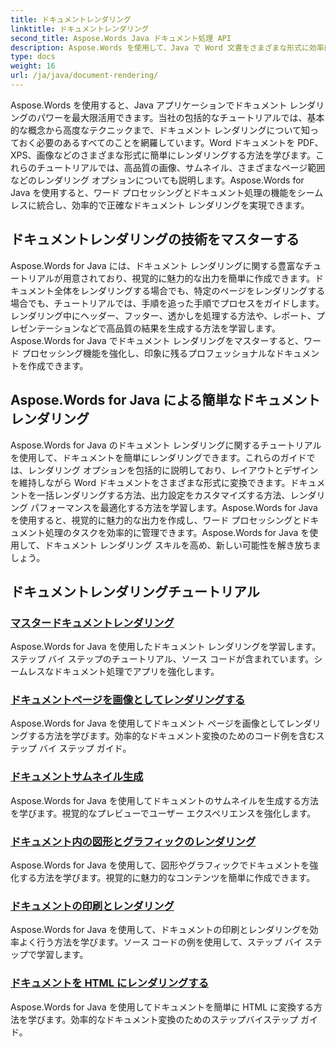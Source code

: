 ```yaml
---
title: ドキュメントレンダリング
linktitle: ドキュメントレンダリング
second_title: Aspose.Words Java ドキュメント処理 API
description: Aspose.Words を使用して、Java で Word 文書をさまざまな形式に効率的にレンダリングします。プロフェッショナルな出力のための文書レンダリングをマスターします。
type: docs
weight: 16
url: /ja/java/document-rendering/
---
```


Aspose.Words を使用すると、Java アプリケーションでドキュメント レンダリングのパワーを最大限活用できます。当社の包括的なチュートリアルでは、基本的な概念から高度なテクニックまで、ドキュメント レンダリングについて知っておく必要のあるすべてのことを網羅しています。Word ドキュメントを PDF、XPS、画像などのさまざまな形式に簡単にレンダリングする方法を学びます。これらのチュートリアルでは、高品質の画像、サムネイル、さまざまなページ範囲などのレンダリング オプションについても説明します。Aspose.Words for Java を使用すると、ワード プロセッシングとドキュメント処理の機能をシームレスに統合し、効率的で正確なドキュメント レンダリングを実現できます。

## ドキュメントレンダリングの技術をマスターする

Aspose.Words for Java には、ドキュメント レンダリングに関する豊富なチュートリアルが用意されており、視覚的に魅力的な出力を簡単に作成できます。ドキュメント全体をレンダリングする場合でも、特定のページをレンダリングする場合でも、チュートリアルでは、手順を追った手順でプロセスをガイドします。レンダリング中にヘッダー、フッター、透かしを処理する方法や、レポート、プレゼンテーションなどで高品質の結果を生成する方法を学習します。Aspose.Words for Java でドキュメント レンダリングをマスターすると、ワード プロセッシング機能を強化し、印象に残るプロフェッショナルなドキュメントを作成できます。

## Aspose.Words for Java による簡単なドキュメント レンダリング

Aspose.Words for Java のドキュメント レンダリングに関するチュートリアルを使用して、ドキュメントを簡単にレンダリングできます。これらのガイドでは、レンダリング オプションを包括的に説明しており、レイアウトとデザインを維持しながら Word ドキュメントをさまざまな形式に変換できます。ドキュメントを一括レンダリングする方法、出力設定をカスタマイズする方法、レンダリング パフォーマンスを最適化する方法を学習します。Aspose.Words for Java を使用すると、視覚的に魅力的な出力を作成し、ワード プロセッシングとドキュメント処理のタスクを効率的に管理できます。Aspose.Words for Java を使用して、ドキュメント レンダリング スキルを高め、新しい可能性を解き放ちましょう。

## ドキュメントレンダリングチュートリアル
### [マスタードキュメントレンダリング](./master-document-rendering/)
Aspose.Words for Java を使用したドキュメント レンダリングを学習します。ステップ バイ ステップのチュートリアル、ソース コードが含まれています。シームレスなドキュメント処理でアプリを強化します。
### [ドキュメントページを画像としてレンダリングする](./rendering-document-pages-images/)
Aspose.Words for Java を使用してドキュメント ページを画像としてレンダリングする方法を学びます。効率的なドキュメント変換のためのコード例を含むステップ バイ ステップ ガイド。
### [ドキュメントサムネイル生成](./document-thumbnail-generation/)
Aspose.Words for Java を使用してドキュメントのサムネイルを生成する方法を学びます。視覚的なプレビューでユーザー エクスペリエンスを強化します。
### [ドキュメント内の図形とグラフィックのレンダリング](./rendering-shapes-graphics/)
Aspose.Words for Java を使用して、図形やグラフィックでドキュメントを強化する方法を学びます。視覚的に魅力的なコンテンツを簡単に作成できます。
### [ドキュメントの印刷とレンダリング](./document-printing-rendering/)
Aspose.Words for Java を使用して、ドキュメントの印刷とレンダリングを効率よく行う方法を学びます。ソース コードの例を使用して、ステップ バイ ステップで学習します。
### [ドキュメントを HTML にレンダリングする](./rendering-documents-html/)
Aspose.Words for Java を使用してドキュメントを簡単に HTML に変換する方法を学びます。効率的なドキュメント変換のためのステップバイステップ ガイド。